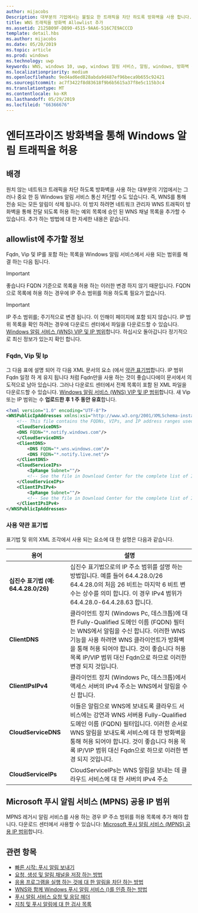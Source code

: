 ```yaml
---
author: mijacobs
Description: 대부분의 기업에서는 불필요 한 트래픽을 차단 하도록 방화벽을 사용 합니다. 이 문서에는 WNS 트래픽이 방화벽을 통해 전달 되도록 허용 하는 방법을 설명 합니다.
title: WNS 트래픽을 방화벽 Allowlist 추가
ms.assetid: 2125B09F-DB90-4515-9AA6-516C7E9ACCCD
template: detail.hbs
ms.author: mijacobs
ms.date: 05/20/2019
ms.topic: article
ms.prod: windows
ms.technology: uwp
keywords: WNS, windows 10, uwp, windows 알림 서비스, 알림, windows, 방화벽 문제 해결, IP, 트래픽, enterprise, 네트워크, 공용 IP 주소, FQDN, VIP, IPv4
ms.localizationpriority: medium
ms.openlocfilehash: 9ed4ad6ed828abda9d487ef96beca9b655c92421
ms.sourcegitcommit: ac7f3422f8d83618f9b6b5615a37f8e5c115b3c4
ms.translationtype: MT
ms.contentlocale: ko-KR
ms.lasthandoff: 05/29/2019
ms.locfileid: "66366676"
---
```

# <a name="allowing-windows-notification-traffic-through-enterprise-firewalls"></a>엔터프라이즈 방화벽을 통해 Windows 알림 트래픽을 허용

## <a name="background"></a>배경
원치 않는 네트워크 트래픽을 차단 하도록 방화벽을 사용 하는 대부분의 기업에서는 그러나 중요 한 등 Windows 알림 서비스 통신 차단할 수도 있습니다. 즉, WNS를 통해 전송 되는 모든 알림이 삭제 됩니다. 이 방지 하려면 네트워크 관리자 WNS 트래픽이 방화벽을 통해 전달 되도록 허용 하는 예외 목록에 승인 된 WNS 채널 목록을 추가할 수 있습니다. 추가 하는 방법에 대 한 자세한 내용은 같습니다. 


## <a name="what-information-should-be-added-to-the-allowlist"></a>allowlist에 추가할 정보
Fqdn, Vip 및 IP를 포함 하는 목록을 Windows 알림 서비스에서 사용 되는 범위를 해결 하는 다음 됩니다. 

> [!IMPORTANT]
> 좋습니다 FQDN 기준으로 목록을 허용 하는 이러한 변경 하지 않기 때문입니다. FQDN으로 목록에 허용 하는 경우에 IP 주소 범위를 허용 하도록 필요가 없습니다.

> [!IMPORTANT]
> IP 주소 범위를; 주기적으로 변경 됩니다. 이 인해이 페이지에 포함 되지 않습니다. IP 범위 목록을 확인 하려는 경우에 다운로드 센터에서 파일을 다운로드할 수 있습니다. [Windows 알림 서비스 (WNS) VIP 및 IP 범위](https://www.microsoft.com/download/details.aspx?id=44238)합니다. 하십시오 돌아갑니다 정기적으로 최신 정보가 있는지 확인 합니다. 


### <a name="fqdns-vips-and-ips"></a>Fqdn, Vip 및 Ip
그 다음 표에 설명 되어 각 다음 XML 문서의 요소 (에서 [약관 표기법](#terms-and-notations)합니다. IP 범위 Fqdn 일정 하 게 유지 됩니다 처럼 Fqdn만을 사용 하는 것이 좋습니다에이 문서에서 의도적으로 남아 있습니다. 그러나 다운로드 센터에서 전체 목록이 포함 된 XML 파일을 다운로드할 수 있습니다. [Windows 알림 서비스 (WNS) VIP 및 IP 범위](https://www.microsoft.com/download/details.aspx?id=44238)합니다. 새 Vip 또는 IP 범위는 수 **업로드한 후 1 주 동안 유효**합니다.

```XML
<?xml version="1.0" encoding="UTF-8"?>
<WNSPublicIpAddresses xmlns:xsi="http://www.w3.org/2001/XMLSchema-instance" xmlns:xsd="http://www.w3.org/2001/XMLSchema">
    <!-- This file contains the FQDNs, VIPs, and IP address ranges used by the Windows Notification Service. A new text file will be uploaded every time a new VIP or IP range is released in production.  Please copy the below information and perform the necessary changes on your site. Endpoints in CloudService nodes are used for cloud services to send notifications to WNS. Endpoints in Client nodes are used by devices to receive notifications from WNS. --> 
    <CloudServiceDNS>
    <DNS FQDN="*.notify.windows.com"/>
    </CloudServiceDNS>
    <ClientDNS>
        <DNS FQDN="*.wns.windows.com"/>
        <DNS FQDN="*.notify.live.net"/>
    </ClientDNS>
    <CloudServiceIPs>
        <IpRange Subnet=""/>
        <!-- See the file in Download Center for the complete list of IP ranges -->
    </CloudServiceIPs>
    <ClientIPsIPv4>
        <IpRange Subnet=""/>
        <!-- See the file in Download Center for the complete list of IP ranges -->
    </ClientIPsIPv4>
</WNSPublicIpAddresses>

```

### <a name="terms-and-notations"></a>사용 약관 표기법
표기법 및 위의 XML 조각에서 사용 되는 요소에 대 한 설명은 다음과 같습니다.

| 용어 | 설명 |
|---|---|
| **십진수 표기법 (예: 64.4.28.0/26)** | 십진수 표기법으로의 IP 주소 범위를 설명 하는 방법입니다. 예를 들어 64.4.28.0/26 64.4.28.0의 처음 26 비트는 마지막 6 비트 변수는 상수를 의미 합니다.  이 경우 IPv4 범위가 64.4.28.0-64.4.28.63 합니다. |
| **ClientDNS** | 클라이언트 장치 (Windows Pc, 데스크톱)에 대 한 Fully-Qualified 도메인 이름 (FQDN) 필터는 WNS에서 알림을 수신 합니다. 이러한 WNS 기능을 사용 하려면 WNS 클라이언트가 방화벽을 통해 허용 되어야 합니다.  것이 좋습니다 허용 목록 IP/VIP 범위 대신 Fqdn으로 하므로 이러한 변경 되지 것입니다. |
| **ClientIPsIPv4** | 클라이언트 장치 (Windows Pc, 데스크톱)에서 액세스 서버의 IPv4 주소는 WNS에서 알림을 수신 합니다. |
| **CloudServiceDNS** | 이들은 알림으로 WNS에 보내도록 클라우드 서비스에는 강연과 WNS 서버용 Fully-Qualified 도메인 이름 (FQDN) 필터입니다. 이러한 순서로 WNS 알림을 보내도록 서비스에 대 한 방화벽을 통해 허용 되어야 합니다.  것이 좋습니다 허용 목록 IP/VIP 범위 대신 Fqdn으로 하므로 이러한 변경 되지 것입니다.|
| **CloudServiceIPs** | CloudServiceIPs는 WNS 알림을 보내는 데 클라우드 서비스에 대 한 서버의 IPv4 주소  |


## <a name="microsoft-push-notifications-service-mpns-public-ip-ranges"></a>Microsoft 푸시 알림 서비스 (MPNS) 공용 IP 범위
MPNS 레거시 알림 서비스를 사용 하는 경우 IP 주소 범위를 허용 목록에 추가 해야 합니다. 다운로드 센터에서 사용할 수 있습니다: [Microsoft 푸시 알림 서비스 (MPNS) 공용 IP 범위](https://www.microsoft.com/download/details.aspx?id=44535)합니다.


## <a name="related-topics"></a>관련 항목

* [빠른 시작: 푸시 알림 보내기](https://docs.microsoft.com/previous-versions/windows/apps/hh868252(v=win.10))
* [요청, 생성 및 알림 채널을 저장 하는 방법](https://docs.microsoft.com/previous-versions/windows/apps/hh465412(v=win.10))
* [응용 프로그램을 실행 하는 것에 대 한 알림을 차단 하는 방법](https://docs.microsoft.com/previous-versions/windows/apps/jj709907(v=win.10))
* [WNS와 함께 Windows 푸시 알림 서비스 ()를 인증 하는 방법](https://docs.microsoft.com/previous-versions/windows/apps/hh465407(v=win.10))
* [푸시 알림 서비스 요청 및 응답 헤더](https://docs.microsoft.com/previous-versions/windows/apps/hh465435(v=win.10))
* [지침 및 푸시 알림에 대 한 검사 목록](https://docs.microsoft.com/windows/uwp/controls-and-patterns/tiles-and-notifications-windows-push-notification-services--wns--overview)
 
